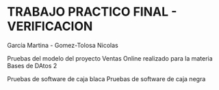 # TRABAJO PRACTICO FINAL - VERIFICACION


García Martina - Gomez-Tolosa Nicolas



Pruebas del modelo del proyecto Ventas Online realizado para la materia Bases de DAtos 2

Pruebas de software de caja blaca
Pruebas de software de caja negra

